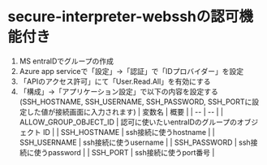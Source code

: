 # secure-interpreter-websshの認可機能付き

1. MS entraIDでグループの作成
2. Azure app serviceで「設定」→「認証」で「IDプロバイダー」を設定
3. 「APIのアクセス許可」にて「User.Read.All」を有効にする
4. 「構成」→「アプリケーション設定」で以下の内容を設定する(SSH_HOSTNAME, SSH_USERNAME, SSH_PASSWORD, SSH_PORTに設定した値が接続画面に入力されます)
| 変数名 | 概要 | 
| -- | -- |
| ALLOW_GROUP_OBJECT_ID | 認可に使いたいentraIDのグループのオブジェクト ID |
| SSH_HOSTNAME | ssh接続に使うhostname |
| SSH_USERNAME | ssh接続に使うusername |
| SSH_PASSWORD | ssh接続に使うpassword | 
| SSH_PORT | ssh接続に使うport番号 |
